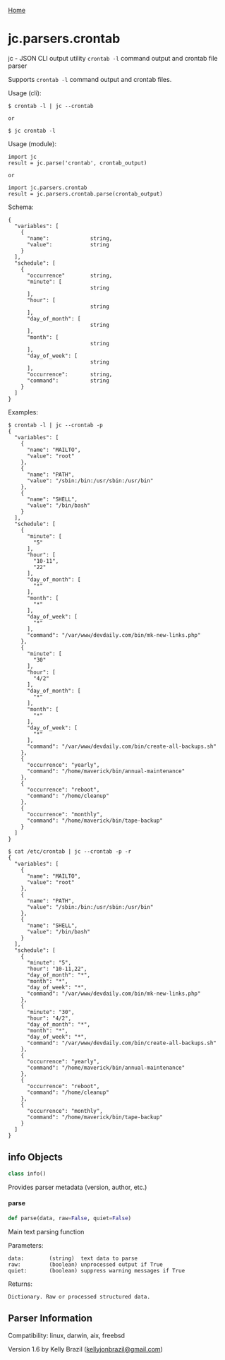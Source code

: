 [Home](https://kellyjonbrazil.github.io/jc/)
<a id="jc.parsers.crontab"></a>

# jc.parsers.crontab

jc - JSON CLI output utility `crontab -l` command output and crontab
file parser

Supports `crontab -l` command output and crontab files.

Usage (cli):

    $ crontab -l | jc --crontab

    or

    $ jc crontab -l

Usage (module):

    import jc
    result = jc.parse('crontab', crontab_output)

    or

    import jc.parsers.crontab
    result = jc.parsers.crontab.parse(crontab_output)

Schema:

    {
      "variables": [
        {
          "name":             string,
          "value":            string
        }
      ],
      "schedule": [
        {
          "occurrence"        string,
          "minute": [
                              string
          ],
          "hour": [
                              string
          ],
          "day_of_month": [
                              string
          ],
          "month": [
                              string
          ],
          "day_of_week": [
                              string
          ],
          "occurrence":       string,
          "command":          string
        }
      ]
    }

Examples:

    $ crontab -l | jc --crontab -p
    {
      "variables": [
        {
          "name": "MAILTO",
          "value": "root"
        },
        {
          "name": "PATH",
          "value": "/sbin:/bin:/usr/sbin:/usr/bin"
        },
        {
          "name": "SHELL",
          "value": "/bin/bash"
        }
      ],
      "schedule": [
        {
          "minute": [
            "5"
          ],
          "hour": [
            "10-11",
            "22"
          ],
          "day_of_month": [
            "*"
          ],
          "month": [
            "*"
          ],
          "day_of_week": [
            "*"
          ],
          "command": "/var/www/devdaily.com/bin/mk-new-links.php"
        },
        {
          "minute": [
            "30"
          ],
          "hour": [
            "4/2"
          ],
          "day_of_month": [
            "*"
          ],
          "month": [
            "*"
          ],
          "day_of_week": [
            "*"
          ],
          "command": "/var/www/devdaily.com/bin/create-all-backups.sh"
        },
        {
          "occurrence": "yearly",
          "command": "/home/maverick/bin/annual-maintenance"
        },
        {
          "occurrence": "reboot",
          "command": "/home/cleanup"
        },
        {
          "occurrence": "monthly",
          "command": "/home/maverick/bin/tape-backup"
        }
      ]
    }

    $ cat /etc/crontab | jc --crontab -p -r
    {
      "variables": [
        {
          "name": "MAILTO",
          "value": "root"
        },
        {
          "name": "PATH",
          "value": "/sbin:/bin:/usr/sbin:/usr/bin"
        },
        {
          "name": "SHELL",
          "value": "/bin/bash"
        }
      ],
      "schedule": [
        {
          "minute": "5",
          "hour": "10-11,22",
          "day_of_month": "*",
          "month": "*",
          "day_of_week": "*",
          "command": "/var/www/devdaily.com/bin/mk-new-links.php"
        },
        {
          "minute": "30",
          "hour": "4/2",
          "day_of_month": "*",
          "month": "*",
          "day_of_week": "*",
          "command": "/var/www/devdaily.com/bin/create-all-backups.sh"
        },
        {
          "occurrence": "yearly",
          "command": "/home/maverick/bin/annual-maintenance"
        },
        {
          "occurrence": "reboot",
          "command": "/home/cleanup"
        },
        {
          "occurrence": "monthly",
          "command": "/home/maverick/bin/tape-backup"
        }
      ]
    }

<a id="jc.parsers.crontab.info"></a>

## info Objects

```python
class info()
```

Provides parser metadata (version, author, etc.)

<a id="jc.parsers.crontab.parse"></a>

#### parse

```python
def parse(data, raw=False, quiet=False)
```

Main text parsing function

Parameters:

    data:        (string)  text data to parse
    raw:         (boolean) unprocessed output if True
    quiet:       (boolean) suppress warning messages if True

Returns:

    Dictionary. Raw or processed structured data.

## Parser Information
Compatibility:  linux, darwin, aix, freebsd

Version 1.6 by Kelly Brazil (kellyjonbrazil@gmail.com)
